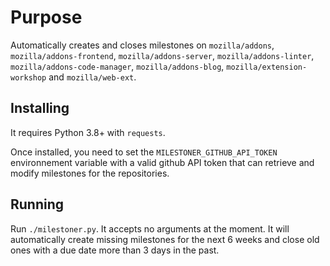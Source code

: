 # Purpose

Automatically creates and closes milestones on `mozilla/addons`, `mozilla/addons-frontend`, `mozilla/addons-server`, `mozilla/addons-linter`, `mozilla/addons-code-manager`, `mozilla/addons-blog`, `mozilla/extension-workshop` and `mozilla/web-ext`.

## Installing

It requires Python 3.8+ with `requests`.

Once installed, you need to set the `MILESTONER_GITHUB_API_TOKEN` environnement variable with a valid github API token that can retrieve and modify milestones for the repositories.

## Running

Run `./milestoner.py`. It accepts no arguments at the moment. It will automatically create missing milestones for the next 6 weeks and close old ones with a due date more than 3 days in the past.
